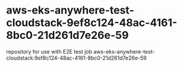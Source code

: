 # aws-eks-anywhere-test-cloudstack-9ef8c124-48ac-4161-8bc0-21d261d7e26e-59
repository for use with E2E test job aws-eks-anywhere-test-cloudstack:9ef8c124-48ac-4161-8bc0-21d261d7e26e-59
